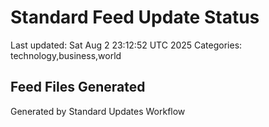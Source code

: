 # Standard Feed Update Status
Last updated: Sat Aug  2 23:12:52 UTC 2025
Categories: technology,business,world

## Feed Files Generated

Generated by Standard Updates Workflow
